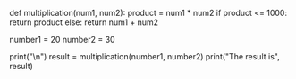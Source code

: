 def multiplication(num1, num2):
    product = num1 * num2
    if product <= 1000:
        return product
    else:
        return num1 + num2

number1 = 20
number2 = 30

print("\n")
result = multiplication(number1, number2)
print("The result is", result)

    
